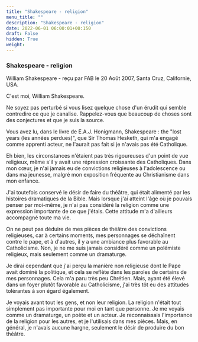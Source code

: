 ```yaml
---
title: "Shakespeare - religion"
menu_title: ""
description: "Shakespeare - religion"
date: 2022-06-01 06:00:01+00:150
draft: False
hidden: True
weight:
---
```

### Shakespeare - religion

William Shakespeare - reçu par FAB le 20 Août 2007, Santa Cruz, Californie, USA.

C'est moi, William Shakespeare.

Ne soyez pas perturbé si vous lisez quelque chose d'un érudit qui semble contredire ce que je canalise. Rappelez-vous que beaucoup de choses sont des conjectures et que je suis la source.

Vous avez lu, dans le livre de E.A.J. Honigmann, Shakespeare : the "lost years (les années perdues)", que Sir Thomas Hesketh, qui m'a engagé comme apprenti acteur, ne l'aurait pas fait si je n'avais pas été Catholique.

Eh bien, les circonstances n'étaient pas très rigoureuses d'un point de vue religieux, même s'il y avait une répression croissante des Catholiques. Dans mon cœur, je n'ai jamais eu de convictions religieuses à l'adolescence ou dans ma jeunesse, malgré mon exposition fréquente au Christianisme dans mon enfance.

J'ai toutefois conservé le désir de faire du théâtre, qui était alimenté par les histoires dramatiques de la Bible. Mais lorsque j'ai atteint l'âge où je pouvais penser par moi-même, je n'ai pas considéré la religion comme une expression importante de ce que j'étais. Cette attitude m'a d'ailleurs accompagné toute ma vie.

On ne peut pas déduire de mes pièces de théâtre des convictions religieuses, car à certains moments, mes personnages se déchaînent contre le pape, et à d'autres, il y a une ambiance plus favorable au Catholicisme. Non, je ne me suis jamais considéré comme un polémiste religieux, mais seulement comme un dramaturge.

Je dirai cependant que j'ai perçu la manière non religieuse dont le Pape avait dominé la politique, et cela se reflète dans les paroles de certains de mes personnages. Cela m'a paru très peu Chrétien. Mais, ayant été élevé dans un foyer plutôt favorable au Catholicisme, j'ai très tôt eu des attitudes tolérantes à son égard également.

Je voyais avant tout les gens, et non leur religion. La religion n'était tout simplement pas importante pour moi en tant que personne. Je me voyais comme un dramaturge, un poète et un acteur. Je reconnaissais l'importance de la religion pour les autres, et je l'utilisais dans mes pièces. Mais, en général, je n'avais aucune hargne, seulement le désir de produire du bon théâtre.
